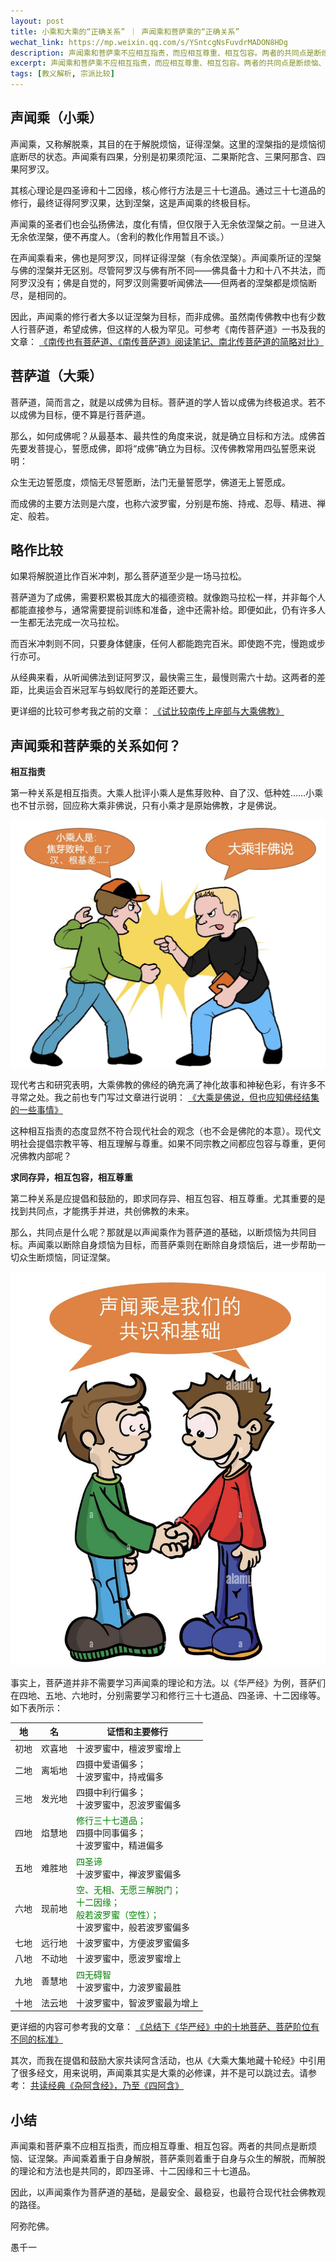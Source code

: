 ```yaml
---
layout: post
title: 小乘和大乘的“正确关系” ｜ 声闻乘和菩萨乘的“正确关系”
wechat_link: https://mp.weixin.qq.com/s/YSntcgNsFuvdrMADON8HDg
description: 声闻乘和菩萨乘不应相互指责，而应相互尊重、相互包容。两者的共同点是断烦恼、证涅槃。声闻乘着重于自身解脱，菩萨乘则着重于自身与众生的解脱，而解脱的理论和方法也是共同的，即四圣谛、十二因缘和三十七道品。
excerpt: 声闻乘和菩萨乘不应相互指责，而应相互尊重、相互包容。两者的共同点是断烦恼、证涅槃。声闻乘着重于自身解脱，菩萨乘则着重于自身与众生的解脱，而解脱的理论和方法也是共同的，即四圣谛、十二因缘和三十七道品。
tags: [教义解析, 宗派比较]
---
```


## 声闻乘（小乘）

声闻乘，又称解脱乘，其目的在于解脱烦恼，证得涅槃。这里的涅槃指的是烦恼彻底断尽的状态。声闻乘有四果，分别是初果须陀洹、二果斯陀含、三果阿那含、四果阿罗汉。

其核心理论是四圣谛和十二因缘，核心修行方法是三十七道品。通过三十七道品的修行，最终证得阿罗汉果，达到涅槃，这是声闻乘的终极目标。

声闻乘的圣者们也会弘扬佛法，度化有情，但仅限于入无余依涅槃之前。一旦进入无余依涅槃，便不再度人。（舍利的教化作用暂且不谈。）

在声闻乘看来，佛也是阿罗汉，同样证得涅槃（有余依涅槃）。声闻乘所证的涅槃与佛的涅槃并无区别。尽管阿罗汉与佛有所不同——佛具备十力和十八不共法，而阿罗汉没有；佛是自觉的，阿罗汉则需要听闻佛法——但两者的涅槃都是烦恼断尽，是相同的。

因此，声闻乘的修行者大多以证涅槃为目标，而非成佛。虽然南传佛教中也有少数人行菩萨道，希望成佛，但这样的人极为罕见。可参考《南传菩萨道》一书及我的文章：
[《南传也有菩萨道、《南传菩萨道》阅读笔记、南北传菩萨道的简略对比》](https://mp.weixin.qq.com/s/fwgHuMw9PTOZsy7OEDzDyA)

## 菩萨道（大乘）

菩萨道，简而言之，就是以成佛为目标。菩萨道的学人皆以成佛为终极追求。若不以成佛为目标，便不算是行菩萨道。

那么，如何成佛呢？从最基本、最共性的角度来说，就是确立目标和方法。成佛首先要发菩提心，誓愿成佛，即将“成佛”确立为目标。汉传佛教常用四弘誓愿来说明：

众生无边誓愿度，烦恼无尽誓愿断，法门无量誓愿学，佛道无上誓愿成。

而成佛的主要方法则是六度，也称六波罗蜜，分别是布施、持戒、忍辱、精进、禅定、般若。

## 略作比较

如果将解脱道比作百米冲刺，那么菩萨道至少是一场马拉松。

菩萨道为了成佛，需要积累极其庞大的福德资粮。就像跑马拉松一样，并非每个人都能直接参与，通常需要提前训练和准备，途中还需补给。即便如此，仍有许多人一生都无法完成一次马拉松。

而百米冲刺则不同，只要身体健康，任何人都能跑完百米。即使跑不完，慢跑或步行亦可。

从经典来看，从听闻佛法到证阿罗汉，最快需三生，最慢则需六十劫。这两者的差距，比奥运会百米冠军与蚂蚁爬行的差距还要大。

更详细的比较可参考我之前的文章：
[《试比较南传上座部与大乘佛教》](https://mp.weixin.qq.com/s/5wnuFIAoA1bzH3MecyivYQ)

## 声闻乘和菩萨乘的关系如何？

**相互指责**

第一种关系是相互指责。大乘人批评小乘人是焦芽败种、自了汉、低种姓……小乘也不甘示弱，回应称大乘非佛说，只有小乘才是原始佛教，才是佛说。

![](../images/2025-02-10-23-21-20.png)

现代考古和研究表明，大乘佛教的佛经的确充满了神化故事和神秘色彩，有许多不寻常之处。我之前也专门写过文章进行说明：
[《大乘是佛说，但也应知佛经结集的一些事情》](https://mp.weixin.qq.com/s/KpkduiXlFeO39zojnJJwMQ)

这种相互指责的态度显然不符合现代社会的观念（也不会是佛陀的本意）。现代文明社会提倡宗教平等、相互理解与尊重。如果不同宗教之间都应包容与尊重，更何况佛教内部呢？

**求同存异，相互包容，相互尊重**

第二种关系是应提倡和鼓励的，即求同存异、相互包容、相互尊重。尤其重要的是找到共同点，才能携手并进，共创佛教的未来。

那么，共同点是什么呢？那就是以声闻乘作为菩萨道的基础，以断烦恼为共同目标。声闻乘以断除自身烦恼为目标，而菩萨乘则在断除自身烦恼后，进一步帮助一切众生断烦恼，同证涅槃。

![](../images/2025-02-10-23-29-10.png)

事实上，菩萨道并非不需要学习声闻乘的理论和方法。以《华严经》为例，菩萨们在四地、五地、六地时，分别需要学习和修行三十七道品、四圣谛、十二因缘等。如下表所示：

| 地 | 名| 证悟和主要修行 |
|--|--|--|
| 初地 | 欢喜地 | 十波罗蜜中，檀波罗蜜增上 |
| 二地 | 离垢地 | 四摄中爱语偏多；<br>十波罗蜜中，持戒偏多 |
| 三地 | 发光地 | 四摄中利行偏多；<br>十波罗蜜中，忍波罗蜜偏多 |
| 四地 | 焰慧地 | <span style="color:green">修行三十七道品；</span><br>四摄中同事偏多；<br>十波罗蜜中，精进偏多 |
| 五地 | 难胜地 | <span style="color:green">四圣谛</span><br>十波罗蜜中，禅波罗蜜偏多  |
| 六地 | 现前地 | <span style="color:green">空、无相、无愿三解脱门；</span><br><span style="color:green">十二因缘；</span><br><span style="color:green">般若波罗蜜（空性）；</span><br>十波罗蜜中，般若波罗蜜偏多  |
| 七地 | 远行地 | 十波罗蜜中，方便波罗蜜偏多 |
| 八地 | 不动地 | 十波罗蜜中，愿波罗蜜增上 |
| 九地 | 善慧地 | <span style="color:green">四无碍智</span><br>十波罗蜜中，力波罗蜜最胜 |
| 十地 | 法云地 | 十波罗蜜中，智波罗蜜最为增上 | 

更详细的内容可参考我的文章：
[《总结下《华严经》中的十地菩萨、菩萨阶位有不同的标准》](https://mp.weixin.qq.com/s/jEiLpTfZpPy-rFSdhMMfbQ)

其次，而我在提倡和鼓励大家共读阿含活动，也从《大乘大集地藏十轮经》中引用了很多经文，用来说明，声闻乘其实是大乘的必修课，并不是可以跳过去。请参考：
[共读经典《杂阿含经》，乃至《四阿含》](https://mp.weixin.qq.com/s/cmwXgAqqh8t4EcsZkWUSPw)

## 小结

声闻乘和菩萨乘不应相互指责，而应相互尊重、相互包容。两者的共同点是断烦恼、证涅槃。声闻乘着重于自身解脱，菩萨乘则着重于自身与众生的解脱，而解脱的理论和方法也是共同的，即四圣谛、十二因缘和三十七道品。

因此，以声闻乘作为菩萨道的基础，是最安全、最稳妥，也最符合现代社会佛教观的路径。

阿弥陀佛。

愚千一
